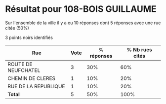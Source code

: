 # Résultat pour 108-BOIS GUILLAUME

Sur l'ensemble de la ville il y a eu 10 réponses dont 5 réponses avec une rue citée (50%)

3 points noirs identifiés

| Rue | Vote | % réponses | % Nb rues cités|
|-----|------|------------|----------------|
| ROUTE DE NEUFCHATEL | 3 | 30% | 60%|
| CHEMIN DE CLERES | 1 | 10% | 20%|
| RUE DE LA REPUBLIQUE | 1 | 10% | 20%|
| **Total** | 5 | 50% | 100%|
